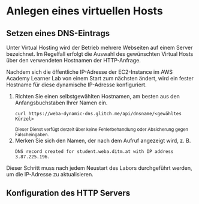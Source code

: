 # Anlegen eines virtuellen Hosts

## Setzen eines DNS-Eintrags

Unter Virtual Hosting wird der Betrieb mehrere Webseiten auf einem Server bezeichnet. Im Regelfall erfolgt die Auswahl des gewünschten Virtual Hosts über den verwendeten Hostnamen der HTTP-Anfrage.

Nachdem sich die öffentliche IP-Adresse der EC2-Instance im AWS Academy Learner Lab von einem Start zum nächsten ändert, wird ein fester Hostname für diese dynamische IP-Adresse konfiguriert.

1. Richten Sie einen selbstgewählten Hostnamen, am besten aus den Anfangsbuchstaben Ihrer Namen ein.
    ```
    curl https://weba-dynamic-dns.glitch.me/api/dnsname/<gewähltes Kürzel>
    ```
    <small>Dieser Dienst verfügt derzeit über keine Fehlerbehandlung oder Absicherung gegen Falscheingaben.</small>
1. Merken Sie sich den Namen, der nach dem Aufruf angezeigt wird, z. B.
    ```
    DNS record created for student.weba.ditm.at with IP address 3.87.225.196.
    ```

Dieser Schritt muss nach jedem Neustart des Labors durchgeführt werden, um die IP-Adresse zu aktualisieren.

## Konfiguration des HTTP Servers

